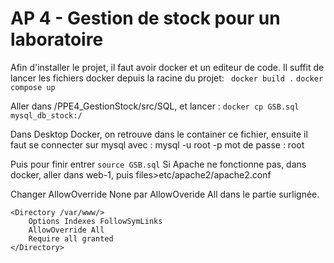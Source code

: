 <h1>AP 4 - Gestion de stock pour un laboratoire</h1>

Afin d'installer le projet, il faut avoir docker et un editeur de code.
Il suffit de lancer les fichiers docker depuis la racine du projet:
``` docker build .```
```docker compose up ```

Aller dans /PPE4_GestionStock/src/SQL, et lancer :
``docker cp GSB.sql mysql_db_stock:/``

Dans Desktop Docker, on retrouve dans le container ce fichier,
ensuite il faut se connecter sur mysql avec :
mysql -u root -p
mot de passe : root

Puis pour finir entrer 
```source GSB.sql```
Si Apache ne fonctionne pas, dans docker, aller dans web-1, puis files>etc/apache2/apache2.conf

Changer AllowOverride None par AllowOveride All dans le partie surlignée.

```
<Directory /var/www/>
	Options Indexes FollowSymLinks
	AllowOverride All
	Require all granted
</Directory>
```
